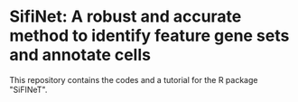# SifiNet: A robust and accurate method to identify feature gene sets and annotate cells

This repository contains the codes and a tutorial for the R package "SiFINeT".

